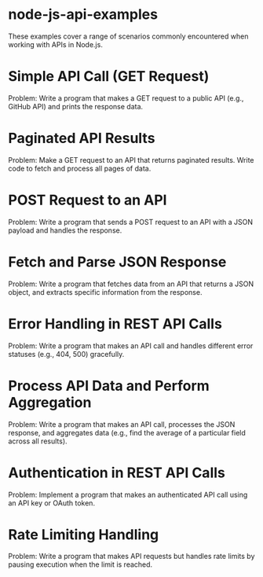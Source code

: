 # node-js-api-examples
These examples cover a range of scenarios commonly encountered when working with APIs in Node.js.

# Simple API Call (GET Request)

Problem: Write a program that makes a GET request to a public API (e.g., GitHub API) and prints the response data.

# Paginated API Results

Problem: Make a GET request to an API that returns paginated results. Write code to fetch and process all pages of data.

# POST Request to an API

Problem: Write a program that sends a POST request to an API with a JSON payload and handles the response.

# Fetch and Parse JSON Response

Problem: Write a program that fetches data from an API that returns a JSON object, and extracts specific information from the response.

# Error Handling in REST API Calls

Problem: Write a program that makes an API call and handles different error statuses (e.g., 404, 500) gracefully.

# Process API Data and Perform Aggregation

Problem: Write a program that makes an API call, processes the JSON response, and aggregates data (e.g., find the average of a particular field across all results).

# Authentication in REST API Calls

Problem: Implement a program that makes an authenticated API call using an API key or OAuth token.

# Rate Limiting Handling

Problem: Write a program that makes API requests but handles rate limits by pausing execution when the limit is reached.


